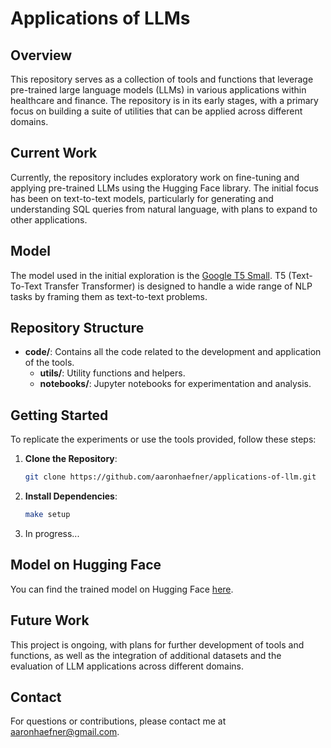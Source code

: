 # Applications of LLMs

## Overview

This repository serves as a collection of tools and functions that leverage pre-trained large language models (LLMs) in various applications within healthcare and finance. The repository is in its early stages, with a primary focus on building a suite of utilities that can be applied across different domains.

## Current Work

Currently, the repository includes exploratory work on fine-tuning and applying pre-trained LLMs using the Hugging Face library. The initial focus has been on text-to-text models, particularly for generating and understanding SQL queries from natural language, with plans to expand to other applications.

## Model

The model used in the initial exploration is the [Google T5 Small](https://huggingface.co/google/t5-small). T5 (Text-To-Text Transfer Transformer) is designed to handle a wide range of NLP tasks by framing them as text-to-text problems.

## Repository Structure

- **code/**: Contains all the code related to the development and application of the tools.
  - **utils/**: Utility functions and helpers.
  - **notebooks/**: Jupyter notebooks for experimentation and analysis.

## Getting Started

To replicate the experiments or use the tools provided, follow these steps:

1. **Clone the Repository**:
   ```bash
   git clone https://github.com/aaronhaefner/applications-of-llm.git
   ```

2. **Install Dependencies**:
   ```bash
   make setup
   ```

3. In progress...

## Model on Hugging Face

You can find the trained model on Hugging Face [here](https://huggingface.co/aaronhaefner/txt2sql_v1).

## Future Work

This project is ongoing, with plans for further development of tools and functions, as well as the integration of additional datasets and the evaluation of LLM applications across different domains.

## Contact

For questions or contributions, please contact me at [aaronhaefner@gmail.com](mailto:aaronhaefner@gmail.com).
